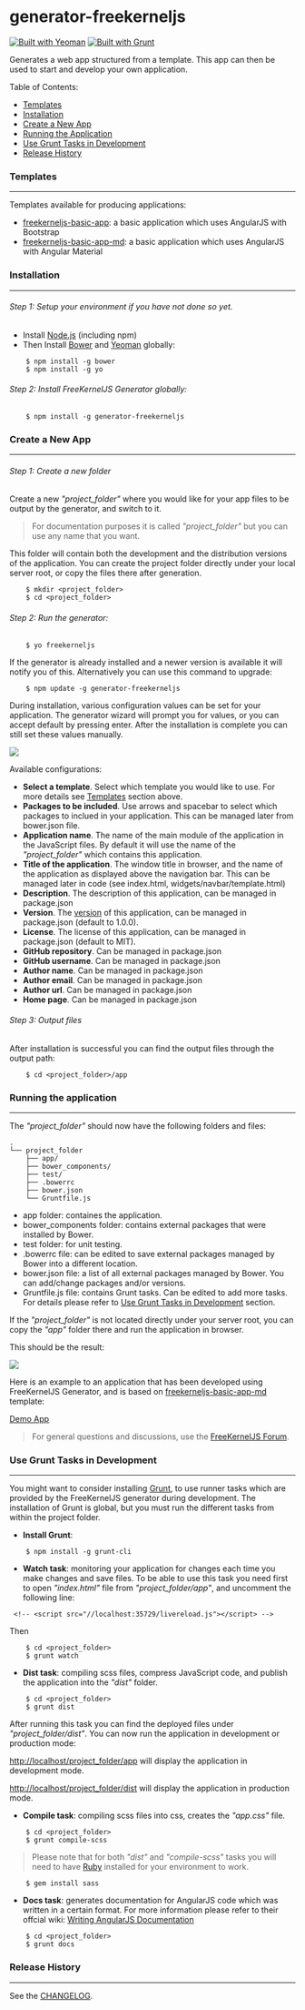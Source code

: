 # generator-freekerneljs

[![Built with Yeoman](http://pixel-cookers.github.io/built-with-badges/yeoman/yeoman-long.png)](http://yeoman.io/)
[![Built with Grunt](https://cdn.gruntjs.com/builtwith.png)](http://gruntjs.com/)

Generates a web app structured from a template.
This app can then be used to start and develop your own application.

Table of Contents:
-  [Templates](#templates)
-  [Installation](#installation)
-  [Create a New App](#generating)
-  [Running the Application](#running)
-  [Use Grunt Tasks in Development](#tools)
-  [Release History](#history)


### <a name="templates"></a> Templates
------------
Templates available for producing applications:
- [freekerneljs-basic-app](app/templates/freekerneljs-basic-app): a basic application which uses AngularJS with Bootstrap
- [freekerneljs-basic-app-md](app/templates/freekerneljs-basic-app-md): a basic application which uses AngularJS with Angular Material


### <a name="installation"></a> Installation
------------

###### Step 1: Setup your environment if you have not done so yet.
- Install [Node.js](https://nodejs.org) (including npm)
- Then Install <a href="http://bower.io/">Bower</a> and <a href="http://yeoman.io/">Yeoman</a> globally:
``` 
    $ npm install -g bower
    $ npm install -g yo
```


###### Step 2: Install FreeKernelJS Generator globally: 
``` 
    $ npm install -g generator-freekerneljs 
```


### <a name="generating"></a> Create a New App
------------

###### Step 1: Create a new folder 

Create a new *"project_folder"* where you would like for your app files to be output by the generator, and switch to it. 
>For documentation purposes it is called *"project_folder"* but you can use any name that you want.

This folder will contain both the development and the distribution versions of the application.
You can create the project folder directly under your local server root, or copy the files there after generation.
```
    $ mkdir <project_folder>
    $ cd <project_folder>
```


###### Step 2: Run the generator:
``` 
    $ yo freekerneljs 
```
If the generator is already installed and a newer version is available it will notify you of this. Alternatively you can use this command to upgrade:
``` 
    $ npm update -g generator-freekerneljs 
```
During installation, various configuration values can be set for your application. 
The generator wizard will prompt you for values, or you can accept default by pressing enter. 
After the installation is complete you can still set these values manually.

<img src="docs/images/freekerneljs-generator.png">

Available configurations:
- **Select a template**. Select which template you would like to use. For more details see [Templates](#templates) section above.
- **Packages to be included**. Use arrows and spacebar to select which packages to inclued in your application. This can be managed later from bower.json file.
- **Application name**. The name of the main module of the application in the JavaScript files. By default it will use the name of the *"project_folder"* which contains this application.
- **Title of the application**. The window title in browser, and the name of the application as displayed above the navigation bar. This can be managed later in code (see index.html, widgets/navbar/template.html)
- **Description**. The description of this application, can be managed in package.json
- **Version**. The <a href="http://semver.org/">version</a> of this application, can be managed in package.json (default to 1.0.0).
- **License**. The license of this application, can be managed in package.json (default to MIT).
- **GitHub repository**. Can be managed in package.json
- **GitHub username**. Can be managed in package.json
- **Author name**. Can be managed in package.json
- **Author email**. Can be managed in package.json
- **Author url**. Can be managed in package.json
- **Home page**. Can be managed in package.json


###### Step 3: Output files

After installation is successful you can find the output files through the output path:
``` 
    $ cd <project_folder>/app
```

### <a name="running"></a> Running the application
-----------------
The *"project_folder"* should now have the following folders and files:
```
.
└── project_folder
    ├── app/
    ├── bower_components/
    ├── test/
    ├── .bowerrc
    ├── bower.json
    └── Gruntfile.js
```
- app folder: containes the application.
- bower_components folder: contains external packages that were installed by Bower.
- test folder: for unit testing.
- .bowerrc file: can be edited to save external packages managed by Bower into a different location.
- bower.json file: a list of all external packages managed by Bower. You can add/change packages and/or versions.
- Gruntfile.js file: contains Grunt tasks. Can be edited to add more tasks. For details please refer to [Use Grunt Tasks in Development](#tools) section.

If the *"project_folder"* is not located directly under your server root, you can copy the *"app"* folder there and run the application in browser.

This should be the result:


<img src="docs/images/Clipboard01.png">

Here is an example to an application that has been developed using FreeKernelJS Generator, and is based on [freekerneljs-basic-app-md](app/templates/freekerneljs-basic-app-md) template:

<a href="https://github.com/FreeKernelJS/demos/tree/master/freekerneljs-demo-app">Demo App</a>


> For general questions and discussions, use the
  [FreeKernelJS Forum](http://www.forum.freekerneljs.org/).


### <a name="tools"></a> Use Grunt Tasks in Development
-----------------
You might want to consider installing <a href="http://gruntjs.com/">Grunt</a>, to use runner tasks which are provided by the FreeKernelJS generator during development.
The installation of Grunt is global, but you must run the different tasks from within the project folder.
- **Install Grunt**:
``` 
    $ npm install -g grunt-cli
```

- **Watch task**: monitoring your application for changes each time you make changes and save files. 
To be able to use this task you need first to open *"index.html"* file from *"project_folder/app"*, and uncomment the following line:
``` 
 <!-- <script src="//localhost:35729/livereload.js"></script> -->
``` 
Then
``` 
    $ cd <project_folder>
    $ grunt watch
```

- **Dist task**: compiling scss files, compress JavaScript code, and publish the application into the *"dist"* folder. 
``` 
    $ cd <project_folder>
    $ grunt dist
```
After running this task you can find the deployed files under *"project_folder/dist"*.
You can now run the application in development or production mode:

<http://localhost/project_folder/app> will display the application in development mode.

<http://localhost/project_folder/dist> will display the application in production mode.


- **Compile task**: compiling scss files into css, creates the *"app.css"* file.
``` 
    $ cd <project_folder>
    $ grunt compile-scss
```

> Please note that for both *"dist"* and *"compile-scss"* tasks you will need to have <a href="https://www.ruby-lang.org/en/">Ruby</a> installed for your environment to work.
``` 
    $ gem install sass
```

- **Docs task**: generates documentation for AngularJS code which was written in a certain format. For more information please refer to their offcial wiki: [Writing AngularJS Documentation](https://github.com/angular/angular.js/wiki/Writing-AngularJS-Documentation)
``` 
    $ cd <project_folder>
    $ grunt docs
```


### <a name="history"></a> Release History
----------------
See the [CHANGELOG](CHANGELOG.md).
